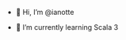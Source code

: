 - 👋 Hi, I’m @ianotte

- 🌱 I’m currently learning Scala 3


<!---
ianotte/ianotte is a ✨ special ✨ repository because its `README.md` (this file) appears on your GitHub profile.
You can click the Preview link to take a look at your changes.
--->
